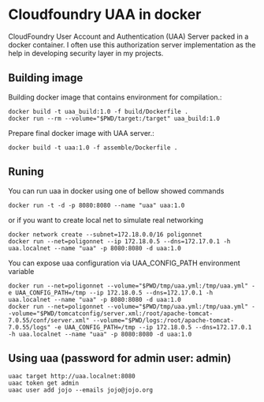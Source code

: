 # Cloudfoundry UAA in docker
CloudFoundry User Account and Authentication (UAA) Server packed in a docker container.
I often use this authorization server implementation as the help in developing security layer in my projects.

## Building image
Building docker image that contains environment for compilation.:
```
docker build -t uaa_build:1.0 -f build/Dockerfile .
docker run --rm --volume="$PWD/target:/target" uaa_build:1.0
```
Prepare final docker image with UAA server.:
```
docker build -t uaa:1.0 -f assemble/Dockerfile .
```

## Runing 
You can run uaa in docker using one of bellow showed commands
```
docker run -t -d -p 8080:8080 --name "uaa" uaa:1.0
```

or if you want to create local net to simulate real networking
```
docker network create --subnet=172.18.0.0/16 poligonnet
docker run --net=poligonnet --ip 172.18.0.5 --dns=172.17.0.1 -h uaa.localnet --name "uaa" -p 8080:8080 -d uaa:1.0 
```
You can expose uaa configuration via UAA_CONFIG_PATH environment variable
```
docker run --net=poligonnet --volume="$PWD/tmp/uaa.yml:/tmp/uaa.yml" -e UAA_CONFIG_PATH=/tmp --ip 172.18.0.5 --dns=172.17.0.1 -h uaa.localnet --name "uaa" -p 8080:8080 -d uaa:1.0
docker run --net=poligonnet --volume="$PWD/tmp/uaa.yml:/tmp/uaa.yml" --volume="$PWD/tomcatconfig/server.xml:/root/apache-tomcat-7.0.55/conf/server.xml" --volume="$PWD/logs:/root/apache-tomcat-7.0.55/logs" -e UAA_CONFIG_PATH=/tmp --ip 172.18.0.5 --dns=172.17.0.1 -h uaa.localnet --name "uaa" -p 8080:8080 -d uaa:1.0
```

## Using uaa (password for admin user: admin)
```
uaac target http://uaa.localnet:8080
uaac token get admin
uaac user add jojo --emails jojo@jojo.org
```
